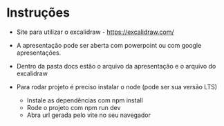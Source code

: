# Instruções

- Site para utilizar o excalidraw - https://excalidraw.com/
- A apresentação pode ser aberta com powerpoint ou com google apresentações.

- Dentro da pasta docs estão o arquivo da apresentação e o arquivo do excalidraw

- Para rodar projeto é preciso instalar o node (pode ser sua versão LTS)
  - Instale as dependências com npm install
  - Rode o projeto com npm run dev
  - Abra url gerada pelo vite no seu navegador
